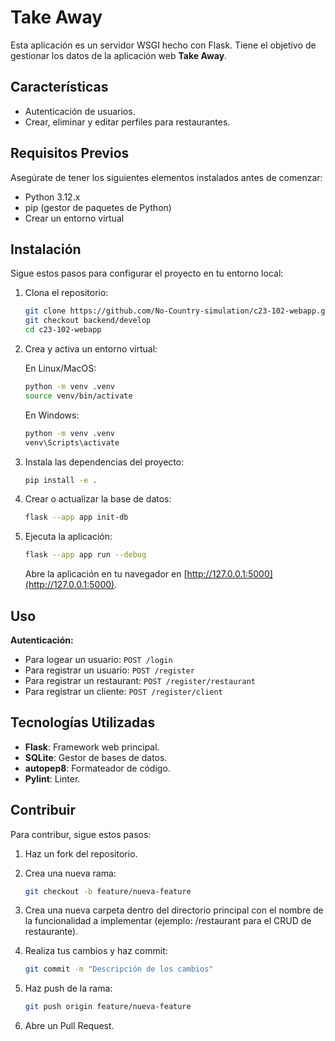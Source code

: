 # Take Away

Esta aplicación es un servidor WSGI hecho con Flask. Tiene el objetivo de gestionar los datos de la aplicación web **Take Away**.

## Características

- Autenticación de usuarios.
- Crear, eliminar y editar perfiles para restaurantes.

## Requisitos Previos

Asegúrate de tener los siguientes elementos instalados antes de comenzar:

- Python 3.12.x
- pip (gestor de paquetes de Python)
- Crear un entorno virtual

## Instalación

Sigue estos pasos para configurar el proyecto en tu entorno local:

1. Clona el repositorio:

    ```bash
    git clone https://github.com/No-Country-simulation/c23-102-webapp.git
    git checkout backend/develop
    cd c23-102-webapp
    ```

2. Crea y activa un entorno virtual:

    En Linux/MacOS:
    ```bash
    python -m venv .venv
    source venv/bin/activate
    ```
    En Windows:
    ```bash
    python -m venv .venv
    venv\Scripts\activate
    ```

3. Instala las dependencias del proyecto:

    ```bash
    pip install -e .
    ```

4. Crear o actualizar la base de datos:

    ```bash
    flask --app app init-db
    ```

5. Ejecuta la aplicación:

    ```bash
    flask --app app run --debug
    ```

    Abre la aplicación en tu navegador en [http://127.0.0.1:5000](http://127.0.0.1:5000).

## Uso

**Autenticación:**
- Para logear un usuario: `POST /login`
- Para registrar un usuario: `POST /register`
- Para registrar un restaurant: `POST /register/restaurant`
- Para registrar un cliente: `POST /register/client`

## Tecnologías Utilizadas

- **Flask**: Framework web principal.
- **SQLite**: Gestor de bases de datos.
- **autopep8**: Formateador de código.
- **Pylint**: Linter.

## Contribuir

Para contribur, sigue estos pasos:

1. Haz un fork del repositorio.
2. Crea una nueva rama:

    ```bash
    git checkout -b feature/nueva-feature
    ```
3. Crea una nueva carpeta dentro del directorio principal con el nombre de la funcionalidad a implementar (ejemplo: /restaurant para el CRUD de restaurante).
3. Realiza tus cambios y haz commit:

    ```bash
    git commit -m "Descripción de los cambios"
    ```

4. Haz push de la rama:

    ```bash
    git push origin feature/nueva-feature
    ```

5. Abre un Pull Request.

